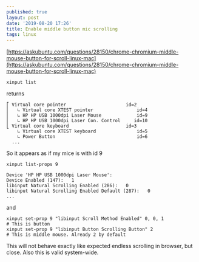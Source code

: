 ```yaml
---
published: true
layout: post
date: '2019-08-20 17:26'
title: Enable middle button mic scrolling
tags: linux 
---
```

[https://askubuntu.com/questions/28150/chrome-chromium-middle-mouse-button-for-scroll-linux-mac](https://askubuntu.com/questions/28150/chrome-chromium-middle-mouse-button-for-scroll-linux-mac)

    xinput list
    
returns

    ⎡ Virtual core pointer                    	id=2	
    ⎜   ↳ Virtual core XTEST pointer              	id=4	
    ⎜   ↳ HP HP USB 1000dpi Laser Mouse         	id=9	
    ⎜   ↳ HP HP USB 1000dpi Laser Con. Control     id=10
    ⎣ Virtual core keyboard                   	id=3	
        ↳ Virtual core XTEST keyboard             	id=5	
        ↳ Power Button                            	id=6	
      ...

So it appears as if my mice is with id 9

    xinput list-props 9
                                 
    Device 'HP HP USB 1000dpi Laser Mouse':
	Device Enabled (147):	1
	libinput Natural Scrolling Enabled (286):	0
	libinput Natural Scrolling Enabled Default (287):	0
    ...
    
and

    xinput set-prop 9 "libinput Scroll Method Enabled" 0, 0, 1
    # This is button
    xinput set-prop 9 "libinput Button Scrolling Button" 2
    # This is middle mouse. Already 2 by default

This will not behave exactly like expected endless scrolling in browser, but close. Also this is valid system-wide.
